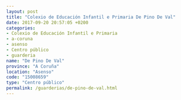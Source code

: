 ```yaml
---
layout: post
title: "Colexio de Educación Infantil e Primaria De Pino De Val"
date: 2017-09-20 20:57:05 +0200
categories:
- Colexio de Educación Infantil e Primaria
- a-coruna
- asenso
- Centro público
- guarderia
name: "De Pino De Val"
province: "A Coruña"
location: "Asenso"
code: "15008659"
type: "Centro público"
permalink: /guarderias/de-pino-de-val.html
---
```


